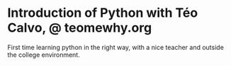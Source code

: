 # Introduction of Python with Téo Calvo, @ teomewhy.org

First time learning python in the right way, with a nice teacher and outside the college environment.

